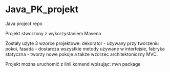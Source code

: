 ﻿# Java_PK_projekt
Java project repo

Projekt stworzony z wykorzystaniem Mavena

Zostały użyte 3 wzorce projektowe: dekorator - używany przy tworzeniu pokoi, fasada - dostarcza wszystkie metody używane w interfejsie, fabryka statyczna - tworzy nowe pokoje a także wzorzec architektoniczny MVC.

Projekt można uruchomić z linii komend wpisując: mvn package

